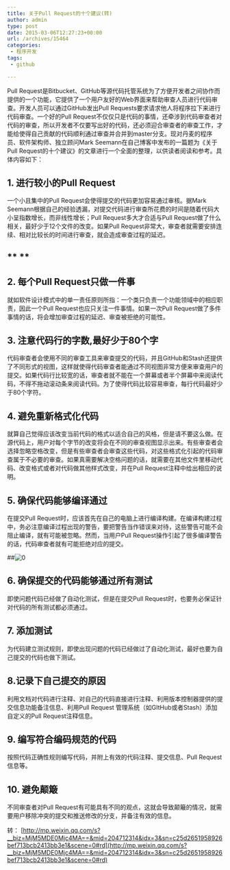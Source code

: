 ```yaml
---
title: 关于Pull Request的十个建议(转)
author: admin
type: post
date: 2015-03-06T12:27:23+00:00
url: /archives/15464
categories:
 - 程序开发
tags:
 - github

---
```

Pull Request是Bitbucket、GitHub等源代码托管系统为了方便开发者之间协作而提供的一个功能，它提供了一个用户友好的Web界面来帮助审查人员进行代码审查。开发人员可以通过GitHub发出Pull Requests要求请求他人将程序拉下来进行代码审查。一个好的Pull Request不仅仅只是代码的事情，还牵涉到代码审查者对代码的审查，所以开发者不仅要写出好的代码，还必须迎合审查者的审查工作，才能给使得自己贡献的代码顺利通过审查并合并到master分支。现对丹麦的程序员、软件架构师、独立顾问Mark Seemann在自己博客中发布的一篇题为《关于Pull Request的十个建议》的文章进行一个全面的整理，以供读者阅读和参考。具体内容如下：

## **1. 进行较小的Pull Request**

一个小且集中的Pull Request会使得提交的代码更加容易通过审核。据Mark Seemann根据自己的经验透漏，对提交代码进行审查所花费的时间是随着代码大小呈指数增长，而非线性增长；Pull Request多大才合适与Pull Request做了什么相关，最好少于12个文件的改变。如果Pull Request非常大，审查者就需要安排连续、相对比较长的时间进行审查，就会造成审查过程的延迟。

## ** **

## **2. 每个Pull Request只做一件事**

就如软件设计模式中的单一责任原则所指：一个类只负责一个功能领域中的相应职责，因此一个Pull Request也应只关注一件事情。如果一次Pull Request做了多件事情的话，将会增加审查过程的延迟、审查被拒绝的可能性。

##

## **3. 注意代码行的字数,最好少于80个字**

代码审查者会使用不同的审查工具来审查提交的代码，并且GitHub和Stash还提供了不同形式的视图，这样就使得代码审查者能通过不同视图非常方便来审查用户的提交。如果代码行比较宽的话，审查者就不能在一个屏幕或者半个屏幕中来阅读代码，不得不拖动滚动条来阅读代码。为了使得代码比较容易审查，每行代码最好少于80个字符。

##

## **4. 避免重新格式化代码**

就算自己觉得应该改变当前代码的格式以适合自己的风格，但是请不要这么做。在源代码上，用户对每个字节的改变将会在不同的审查视图显示出来。有些审查者会选择忽略空格改变，但是有些审查者会审查这些代码，对这些格式化引起的代码审查属于不必要的审查。如果真需要解决空格问题的话，就需要在其他文件里移动代码、改变格式或者对代码做其他样式改变，并在Pull Request注释中给出相应的说明。

##

## **5. 确保代码能够编译通过**

在提交Pull Request时，应该首先在自己的电脑上进行编译构建。在编译构建过程中，务必注意编译过程出现的警告，要把警告当作错误来对待，这些警告可能不会阻止编译，就有可能被忽略。然而，当用户Pull Request操作引起了很多编译警告的话，代码审查者就有可能拒绝对应的提交。

##![0](https://blogstatic.haohtml.com/uploads/2015/03/0564d4ec4885448fc55b26b11c1ae743-15.jpg)

## **6. 确保提交的代码能够通过所有测试**

即使问题代码已经做了自动化测试，但是在提交Pull Request时，也要务必保证针对代码的所有测试都必须通过。

##

## **7. 添加测试**

为代码建立测试规则，即使出现问题的代码已经做过了自动化测试，最好也要为自己提交的代码也做下测试。

##

## **8.记录下自己提交的原因**

利用文档对代码进行注释、对自己的代码直接进行注释、利用版本控制器提供的提交信息功能备注信息、利用Pull Request 管理系统（如GItHub或者Stash）添加自定义的Pull Request注释信息。

##

## **9. 编写符合编码规范的代码**

按照代码正确性规则编写代码，并附上有效的代码注释、提交信息、Pull Request信息等。

##

## **10. 避免颠簸**

不同审查者对Pull Request有可能具有不同的观点，这就会导致颠簸的情况，就需要用户移除冲突的提交和推送修改的分支，并备注有效的信息。

转： [http://mp.weixin.qq.com/s?__biz=MjM5MDE0Mjc4MA==&mid=204712314&idx=3&sn=c25d2651958926bef713bcb2413bb3e1&scene=0#rd](http://mp.weixin.qq.com/s?__biz=MjM5MDE0Mjc4MA==&mid=204712314&idx=3&sn=c25d2651958926bef713bcb2413bb3e1&scene=0#rd)